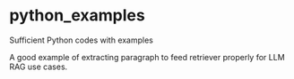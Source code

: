 # python_examples
Sufficient Python codes with examples

A good example of extracting paragraph to feed retriever properly for LLM RAG use cases. 
